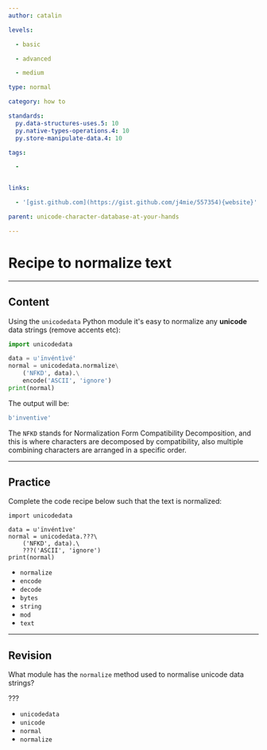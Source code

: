 ```yaml
---
author: catalin

levels:

  - basic

  - advanced

  - medium

type: normal

category: how to

standards:
  py.data-structures-uses.5: 10
  py.native-types-operations.4: 10
  py.store-manipulate-data.4: 10

tags:

  -


links:

  - '[gist.github.com](https://gist.github.com/j4mie/557354){website}'

parent: unicode-character-database-at-your-hands

---
```


# Recipe to normalize text

---
## Content

Using the `unicodedata` Python module it's  easy to normalize any **unicode** data strings (remove accents etc):

```python
import unicodedata

data = u'ïnvéntìvé'
normal = unicodedata.normalize\
    ('NFKD', data).\
    encode('ASCII', 'ignore')
print(normal)

```

The output will be:
```python
b'inventive'
```

The `NFKD` stands for Normalization Form Compatibility Decomposition, and this is where characters are decomposed by compatibility, also multiple combining characters are arranged in a specific order.

---
## Practice

Complete the code recipe below such that the text is normalized:

```
import unicodedata

data = u'ïnvéntìve'
normal = unicodedata.???\
    ('NFKD', data).\
    ???('ASCII', 'ignore')
print(normal)
```           

* `normalize`
* `encode`
* `decode`
* `bytes`
* `string`
* `mod`
* `text`

---
## Revision

What module has the `normalize` method used to normalise unicode data strings?

???


* `unicodedata`
* `unicode`
* `normal`
* `normalize`
